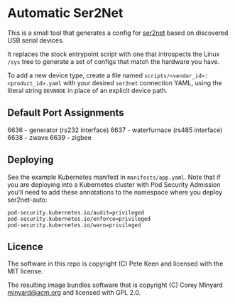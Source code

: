 # Automatic Ser2Net

This is a small tool that generates a config for [ser2net](https://github.com/cminyard/ser2net) based on discovered USB serial devices.

It replaces the stock entrypoint script with one that introspects the Linux `/sys` tree to generate a set of configs that match the hardware you have.

To add a new device type, create a file named `scripts/<vendor_id>:<product_id>.yaml` with your desired `ser2net` connection YAML, using the literal string `DEVNODE` in place of an explicit device path.

## Default Port Assignments

6636 - generator (rs232 interface)
6637 - waterfurnace (rs485 interface)
6638 - zwave
6639 - zigbee

## Deploying

See the example Kubernetes manifest in `manifests/app.yaml`.
Note that if you are deploying into a Kubernetes cluster with Pod Security Admission you'll need to add these annotations to the namespace where you deploy ser2net-auto:

```
pod-security.kubernetes.io/audit=privileged
pod-security.kubernetes.io/enforce=privileged
pod-security.kubernetes.io/warn=privileged
```

## Licence

The software in this repo is copyright (C) Pete Keen and licensed with the MIT license.

The resulting image bundles software that is copyright (C) Corey Minyard <minyard@acm.org> and licensed with GPL 2.0.
